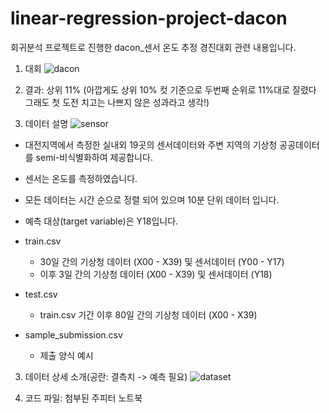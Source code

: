 # linear-regression-project-dacon
회귀분석 프로젝트로 진행한 dacon_센서 온도 추정 경진대회 관련 내용입니다.

1. 대회
![dacon](https://user-images.githubusercontent.com/60166667/78556644-4ba15a00-784a-11ea-939a-e5862cb13644.png)

2. 결과: 상위 11% (아깝게도 상위 10% 컷 기준으로 두번째 순위로 11%대로 잘렸다 그래도 첫 도전 치고는 나쁘지 않은 성과라고 생각!)


3. 데이터 설명
![sensor](https://user-images.githubusercontent.com/60166667/78556685-61af1a80-784a-11ea-9e0d-624f38f94810.png)
 - 대전지역에서 측정한 실내외 19곳의 센서데이터와 주변 지역의 기상청 공공데이터를 semi-비식별화하여 제공합니다.
 - 센서는 온도를 측정하였습니다.
 - 모든 데이터는 시간 순으로 정렬 되어 있으며 10분 단위 데이터 입니다.
 - 예측 대상(target variable)은 Y18입니다.

 - train.csv
    - 30일 간의 기상청 데이터 (X00 - X39) 및 센서데이터 (Y00 - Y17)
    - 이후 3일 간의 기상청 데이터 (X00 - X39) 및 센서데이터 (Y18)

 - test.csv
    - train.csv 기간 이후 80일 간의 기상청 데이터 (X00 - X39)

 - sample_submission.csv
    - 제출 양식 예시


3. 데이터 상세 소개(공란: 결측치 -> 예측 필요)
![dataset](https://user-images.githubusercontent.com/60166667/78556804-97540380-784a-11ea-86c4-73d3f129e186.png)


4. 코드 파일: 첨부된 주피터 노트북 

